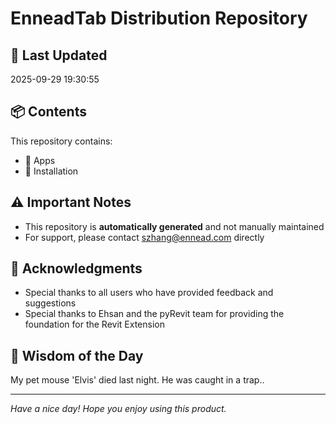 # EnneadTab Distribution Repository

## 📅 Last Updated
2025-09-29 19:30:55



## 📦 Contents
This repository contains:
- 📂 Apps
- 📂 Installation

## ⚠️ Important Notes
- This repository is **automatically generated** and not manually maintained
- For support, please contact szhang@ennead.com directly

## 🙏 Acknowledgments
- Special thanks to all users who have provided feedback and suggestions
- Special thanks to Ehsan and the pyRevit team for providing the foundation for the Revit Extension

## 💭 Wisdom of the Day
My pet mouse 'Elvis' died last night. He was caught in a trap..

---
*Have a nice day! Hope you enjoy using this product.*
